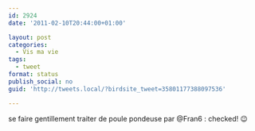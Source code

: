 ```yaml
---
id: 2924
date: '2011-02-10T20:44:00+01:00'

layout: post
categories:
  - Vis ma vie
tags:
  - tweet
format: status
publish_social: no
guid: 'http://tweets.local/?birdsite_tweet=35801177388097536'

---
```


se faire gentillement traiter de poule pondeuse par @Fran6 : checked! 😉